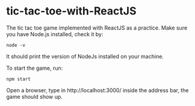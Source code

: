 # tic-tac-toe-with-ReactJS

The tic tac toe game implemented with ReactJS as a practice.
Make sure you have Node.js installed, check it by:
```
node -v
```
It should print the version of NodeJs installed on your machine.

To start the game, run:
```
npm start
```

Open a browser, type in http://localhost:3000/ inside the address bar, the game should show up.
